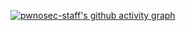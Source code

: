 [![pwnosec-staff's github activity graph](https://github-readme-activity-graph.vercel.app/graph?username=pwnosec-staff&bg_color=0d1117&color=878787&line=4c8ed9&point=878787&area=true&hide_border=true)](https://github.com/pwnosec-staff/pwnosec-staff)
